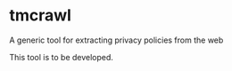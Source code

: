 # tmcrawl
A generic tool for extracting privacy policies from the web

This tool is to be developed.
